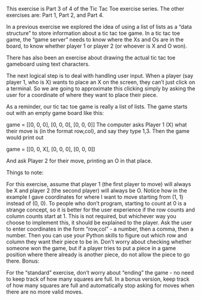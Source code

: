 This exercise is Part 3 of 4 of the Tic Tac Toe exercise series. The other exercises are: Part 1, Part 2, and Part 4.

In a previous exercise we explored the idea of using a list of lists as a “data structure” to store information about a tic tac toe game. In a tic tac toe game, the “game server” needs to know where the Xs and Os are in the board, to know whether player 1 or player 2 (or whoever is X and O won).

There has also been an exercise about drawing the actual tic tac toe gameboard using text characters.

The next logical step is to deal with handling user input. When a player (say player 1, who is X) wants to place an X on the screen, they can’t just click on a terminal. So we are going to approximate this clicking simply by asking the user for a coordinate of where they want to place their piece.

As a reminder, our tic tac toe game is really a list of lists. The game starts out with an empty game board like this:

game = [[0, 0, 0],
	[0, 0, 0],
	[0, 0, 0]]
The computer asks Player 1 (X) what their move is (in the format row,col), and say they type 1,3. Then the game would print out

game = [[0, 0, X],
	[0, 0, 0],
	[0, 0, 0]]

And ask Player 2 for their move, printing an O in that place.

Things to note:

For this exercise, assume that player 1 (the first player to move) will always be X and player 2 (the second player) will always be O.
Notice how in the example I gave coordinates for where I want to move starting from (1, 1) instead of (0, 0). To people who don’t program, starting to count at 0 is a strange concept, so it is better for the user experience if the row counts and column counts start at 1. This is not required, but whichever way you choose to implement this, it should be explained to the player.
Ask the user to enter coordinates in the form “row,col” - a number, then a comma, then a number. Then you can use your Python skills to figure out which row and column they want their piece to be in.
Don’t worry about checking whether someone won the game, but if a player tries to put a piece in a game position where there already is another piece, do not allow the piece to go there.
Bonus:

For the “standard” exercise, don’t worry about “ending” the game - no need to keep track of how many squares are full. In a bonus version, keep track of how many squares are full and automatically stop asking for moves when there are no more valid moves.
